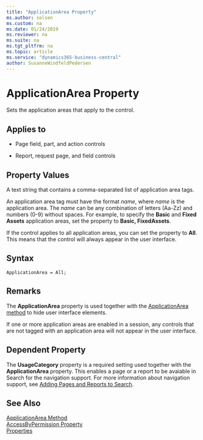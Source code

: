 ```yaml
---
title: "ApplicationArea Property"
ms.author: solsen
ms.custom: na
ms.date: 01/24/2019
ms.reviewer: na
ms.suite: na
ms.tgt_pltfrm: na
ms.topic: article
ms.service: "dynamics365-business-central"
author: SusanneWindfeldPedersen
---
```


# ApplicationArea Property
Sets the application areas that apply to the control.  
  
## Applies to  
  
-   Page field, part, and action controls 
  
-   Report, request page, and field controls  
  
## Property Values  
 A text string that contains a comma-separated list of application area tags.  
  
 An application area tag must have the format *name*, where *name* is the application area. The *name* can be any combination of letters (Aa-Zz) and numbers (0-9) without spaces. For example, to specify the **Basic** and **Fixed Assets** application areas, set the property to **Basic, FixedAssets**.  
  
 If the control applies to all application areas, you can set the property to **All**. This means that the control will always appear in the user interface.  
 
## Syntax
```
ApplicationArea = All;
```

## Remarks  
 The **ApplicationArea** property is used together with the [ApplicationArea method](../methods-auto/session/session-applicationarea-method.md) to hide user interface elements.  
  
 If one or more application areas are enabled in a session, any controls that are not tagged with an application area will not appear in the user interface.  

## Dependent Property

The **UsageCategory** property is a required setting used together with the **ApplicationArea** property. This enables a page or a report to be avaiable in Search for the navigation support. For more information about navigation support, see [Adding Pages and Reports to Search](../devenv-al-menusuite-functionality.md).  
   
## See Also  
 [ApplicationArea Method](../methods-auto/session/session-applicationarea-method.md)  
 [AccessByPermission Property](devenv-accessbypermission-property.md)  
 [Properties](devenv-properties.md)
